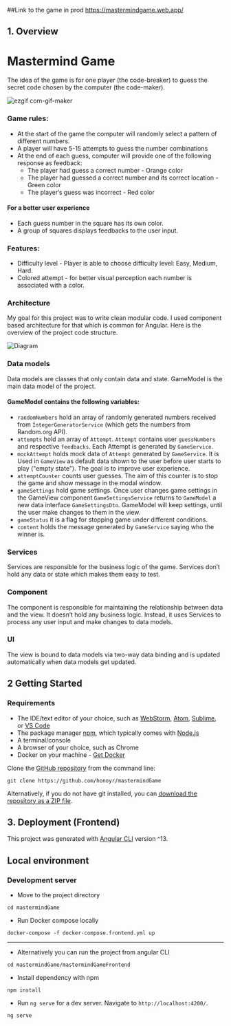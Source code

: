 
##Link to the game in prod
https://mastermindgame.web.app/

## 1. Overview

Mastermind Game
============
The idea of the game is for one player (the code-breaker) to guess the secret code chosen by the computer (the code-maker).

![ezgif com-gif-maker](https://user-images.githubusercontent.com/33399226/143380204-97c0d633-d5f0-431c-92c7-408e35489850.gif)

### Game rules:

- At the start of the game the computer will randomly select a pattern of different numbers. 
- A player will have 5-15 attempts to guess the number combinations
- At the end of each guess, computer will provide one of the following response
  as feedback:
  - The player had guess a correct number - Orange color
  - The player had guessed a correct number and its correct location - Green color
  - The player’s guess was incorrect - Red color 

#### For a better user experience
- Each guess number in the square has its own color. 
- A group of squares displays feedbacks to the user input.

### Features:
- Difficulty level - Player is able to choose difficulty level: Easy, Medium, Hard.
- Colored attempt - for better visual perception each number is associated with a color.

### Architecture

My goal for this project was to write clean modular code. I used component based architecture for that which is common for Angular. Here is the overview of the project code structure.

![Diagram](https://lucid.app/publicSegments/view/222c51e0-ef61-4308-b2fe-3eb43c037ccd/image.png)

### Data models
Data models are classes that only contain data and state. GameModel is the main data model of the project.

#### GameModel contains the following variables:
- ```randomNumbers``` hold an array of randomly generated numbers received from ```IntegerGeneratorService``` (which gets the numbers from Random.org API).
- ```attempts``` hold an array of ```Attempt```. ```Attempt``` contains user ```guessNumbers``` and respective ```feedbacks```. Each Attempt is generated by ```GameService```.
- ```mockAttempt``` holds mock data of ```Attempt``` generated by ```GameService```. It is Used in ```GameView``` as default data shown to the user before user starts to play ("empty state"). The goal is to improve user experience.
- ```attemptCounter``` counts user guesses. The aim of this counter is to stop the game and show message in the modal window.
- ```gameSettings``` hold game settings. Once user changes game settings in the GameView component ```GameSettingsService``` returns to ```GameModel``` a new data interface ```GameSettingsDto```. GameModel will keep settings, until the user make changes to them in the view.
- ```gameStatus``` it is a flag for stopping game under different conditions.
- ```content``` holds the message generated by ```GameService``` saying who the winner is.
### Services
Services are responsible for the business logic of the game. Services don’t hold any data or state which makes them easy to test.

### Component
The component is responsible for maintaining the relationship between data and the view. It doesn’t hold any business logic. Instead, it uses Services to process any user input and make changes to data models.

### UI
The view is bound to data models via two-way data binding and is updated automatically when data models get updated.

## 2 Getting Started

### Requirements

- The IDE/text editor of your choice, such as  [WebStorm](https://www.jetbrains.com/webstorm),  [Atom](https://atom.io/),  [Sublime](https://www.sublimetext.com/), or  [VS Code](https://code.visualstudio.com/)
- The package manager  [npm](https://www.npmjs.com/), which typically comes with  [Node.js](https://nodejs.org/en/)
- A terminal/console
- A browser of your choice, such as Chrome
- Docker on your machine - [Get Docker](https://docs.docker.com/get-docker/)

Clone the [GitHub repository](https://github.com/honoyr/mastermindGame)  from the command line:
```
git clone https://github.com/honoyr/mastermindGame
```
Alternatively, if you do not have git installed, you can  [download the repository as a ZIP file](https://github.com/honoyr/mastermindGame/archive/main.zip).

## 3. Deployment (Frontend)

This project was generated with [Angular CLI](https://github.com/angular/angular-cli) version ^13.

## Local environment

### Development server
- Move to the project directory
```
cd mastermindGame

```
- Run Docker compose locally
```
docker-compose -f docker-compose.frontend.yml up

```
-----------
- Alternatively you can run the project from angular CLI
```
cd mastermindGame/mastermindGameFrontend

```
- Install dependency with npm
```
npm install

```
- Run `ng serve` for a dev server. Navigate to `http://localhost:4200/`.
```
ng serve

```
